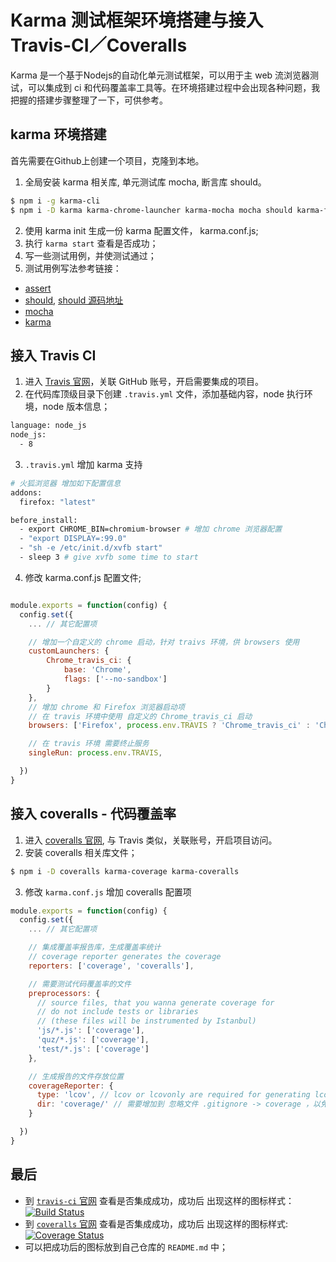 # Karma 测试框架环境搭建与接入 Travis-CI／Coveralls

Karma 是一个基于Nodejs的自动化单元测试框架，可以用于主 web 流浏览器测试，可以集成到 ci 和代码覆盖率工具等。在环境搭建过程中会出现各种问题，我把握的搭建步骤整理了一下，可供参考。
## karma 环境搭建

首先需要在Github上创建一个项目，克隆到本地。
1. 全局安装 karma 相关库, 单元测试库 mocha, 断言库 should。
```sh
$ npm i -g karma-cli
$ npm i -D karma karma-chrome-launcher karma-mocha mocha should karma-firefox-launcher
```
2. 使用 karma init 生成一份 karma 配置文件， karma.conf.js;
3. 执行 `karma start` 查看是否成功；
4. 写一些测试用例，并使测试通过；
5. 测试用例写法参考链接：
  - [assert](http://nodejs.cn/api/assert.html)
  - [should](https://my.oschina.net/u/1753171/blog/291817), [should 源码地址](https://github.com/shouldjs/should.js)
  - [mocha](https://mochajs.org/)
  - [karma](http://karma-runner.github.io/)

## 接入 Travis CI

1. 进入 [Travis 官网](https://travis-ci.org/)，关联 GitHub 账号，开启需要集成的项目。  
2. 在代码库顶级目录下创建 `.travis.yml` 文件，添加基础内容，node 执行环境，node 版本信息；

  ```sh
  language: node_js
  node_js:
    - 8
  ```

3. `.travis.yml` 增加 karma 支持

  ```sh
  # 火狐浏览器 增加如下配置信息
  addons:
    firefox: "latest"

  before_install:
    - export CHROME_BIN=chromium-browser # 增加 chrome 浏览器配置
    - "export DISPLAY=:99.0"
    - "sh -e /etc/init.d/xvfb start"
    - sleep 3 # give xvfb some time to start
  ```

4. 修改 karma.conf.js 配置文件;

  ```js

  module.exports = function(config) {
    config.set({
      ... // 其它配置项

      // 增加一个自定义的 chrome 启动，针对 traivs 环境，供 browsers 使用
      customLaunchers: {
          Chrome_travis_ci: {
              base: 'Chrome',
              flags: ['--no-sandbox']
          }
      },
      // 增加 chrome 和 Firefox 浏览器启动项
      // 在 travis 环境中使用 自定义的 Chrome_travis_ci 启动
      browsers: ['Firefox', process.env.TRAVIS ? 'Chrome_travis_ci' : 'Chrome'],

      // 在 travis 环境 需要终止服务
      singleRun: process.env.TRAVIS,

    })
  }
  ```

## 接入 coveralls - 代码覆盖率

1. 进入 [coveralls 官网](https://coveralls.io/), 与 Travis 类似，关联账号，开启项目访问。
2. 安装 coveralls 相关库文件；

```sh
$ npm i -D coveralls karma-coverage karma-coveralls
```

3. 修改 `karma.conf.js` 增加 coveralls 配置项

```js
module.exports = function(config) {
  config.set({
    ... // 其它配置项

    // 集成覆盖率报告库，生成覆盖率统计
    // coverage reporter generates the coverage
    reporters: ['coverage', 'coveralls'],

    // 需要测试代码覆盖率的文件
    preprocessors: {
      // source files, that you wanna generate coverage for
      // do not include tests or libraries
      // (these files will be instrumented by Istanbul)
      'js/*.js': ['coverage'],
      'quz/*.js': ['coverage'],
      'test/*.js': ['coverage']
    },

    // 生成报告的文件存放位置
    coverageReporter: {
      type: 'lcov', // lcov or lcovonly are required for generating lcov.info files
      dir: 'coverage/' // 需要增加到 忽略文件 .gitignore -> coverage ，以免提交到仓库
    }

  })
}
```

## 最后

- 到 [`travis-ci` 官网](https://travis-ci.org/) 查看是否集成成功，成功后 出现这样的图标样式：[![Build Status](https://travis-ci.org/Ivanwangcy/homework1.svg?branch=master)](https://travis-ci.org/Ivanwangcy/homework1)
- 到 [`coveralls` 官网](https://coveralls.io/) 查看是否集成成功，成功后 出现这样的图标样式:
[![Coverage Status](https://coveralls.io/repos/github/Ivanwangcy/homework1/badge.svg?branch=master)](https://coveralls.io/github/Ivanwangcy/homework1?branch=master)
- 可以把成功后的图标放到自己仓库的 `README.md` 中；
